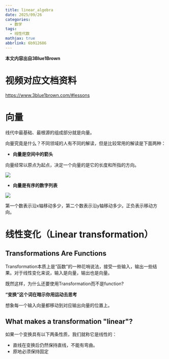 ```yaml
---
title: linear_algebra
date: 2025/09/26
categories:
  - 数学
tags:
  - 线性代数
mathjax: true
abbrlink: 6b912686
---
```


**本文内容出自3Blue1Brown**

# 视频对应文档资料

https://www.3blue1brown.com/#lessons



# 向量

线代中最基础、最根源的组成部分就是向量。

向量究竟是什么？不同领域的人有不同的解读，但是比较常用的解读是下面两种：

-   **向量是空间中的箭头**

向量经常以原点为起点，决定一个向量的是它的长度和所指的方向。

![](https://cdn.jsdelivr.net/gh/gaofeng-lin/picture_bed/img1/Snipaste_2025-09-26_11-09-00.png)

-   **向量是有序的数字列表**

![](https://cdn.jsdelivr.net/gh/gaofeng-lin/picture_bed/img1/Snipaste_2025-09-26_11-09-38.png)

第一个数表示沿x轴移动多少，第二个数表示沿y轴移动多少。正负表示移动方向。

# 线性变化（Linear transformation）

## Transformations Are Functions

Transformation本质上是“函数”的一种花哨说法，接受一些输入，输出一些结果。对于线性变化来说，输入是向量，输出也是向量。

既然这样，为什么还要使用Transformation而不是function?

**“变换”这个词在暗示你用运动去思考**

想象每一个输入向量都移动到对应输出向量的位置上。

## What makes a transformation "linear"?

如果一个变换具有以下两条性质，我们就称它是线性的：

-   直线在变换后仍然保持直线，不能有弯曲。
-   原地必须保持固定

